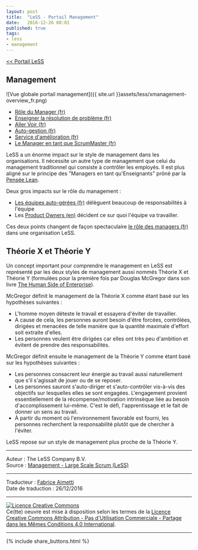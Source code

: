 ```yaml
---
layout: post
title:  "LeSS - Portail Management"
date:   2016-12-26 00:01
published: true
tags:
- less
- management
---
```



[<< Portail LeSS](http://www.les-traducteurs-agiles.org/2016/12/26/portail-less.html)

## Management

![Vue globale portail management]({{ site.url }}assets/less/xmanagement-overview_fr.png)

* [Rôle du Manager (fr)](http://www.les-traducteurs-agiles.org/2016/12/26/less-role-du-manager.html)
* [Enseigner la résolution de problème (fr)](http://www.les-traducteurs-agiles.org/2016/12/29/less-enseigner-la-resolution-de-probleme.html)
* [Aller Voir (fr)](http://www.les-traducteurs-agiles.org/2016/12/26/less-aller-voir.html)
* [Auto-gestion (fr)](http://www.les-traducteurs-agiles.org/2016/12/19/less-auto-gestion.html)
* [Service d'amélioration (fr)](http://www.les-traducteurs-agiles.org/2016/12/29/less-service-d-amelioration.html)
* [Le Manager en tant que ScrumMaster (fr)](http://www.les-traducteurs-agiles.org/2016/12/29/less-le-manager-en-tant-que-scrummaster.html)


LeSS a un énorme impact sur le style de management dans les organisations. Il nécessite un autre type de management que celui du management traditionnel qui consiste à contrôler les employés. Il est plus aligné sur le principe des "Managers en tant qu'Enseignants" prôné par la [Pensée Lean](http://less.works/less/principles/lean-thinking.html).

Deux gros impacts sur le rôle du management :

* [Les équipes auto-gérées (fr)](http://www.les-traducteurs-agiles.org/2016/12/19/less-auto-gestion.html) délèguent beaucoup de responsabilités à l'équipe
* Les [Product Owners (en)](http://less.works/less/framework/product-owner.html) décident ce sur quoi l'équipe va travailler.


Ces deux points changent de façon spectaculaire [le rôle des managers (fr)](http://www.les-traducteurs-agiles.org/2016/12/26/less-role-du-manager.html) dans une organisation LeSS.

## Théorie X et Théorie Y

Un concept important pour comprendre le management en LeSS est représenté par les deux styles de management aussi nommés Théorie X et Théorie Y (formulées pour la première fois par Douglas McGregor dans son livre [The Human Side of Enterprise](https://www.amazon.com/Human-Side-Enterprise-Annotated-Edition/dp/0071462228)).

McGregor définit le management de la Théorie X comme étant basé sur les hypothèses suivantes :

* L'homme moyen déteste le travail et essayera d'éviter de travailler.
* A cause de cela, les personnes auront besoin d'être forcées, contrôlées, dirigées et menacées de telle manière que la quantité maximale d'effort soit extraite d'elles.
* Les personnes veulent être dirigées car elles ont très peu d'ambition et évitent de prendre des responsabilités.


McGregor définit ensuite le management de la Théorie Y comme étant basé sur les hypothèses suivantes :

* Les personnes consacrent leur énergie au travail aussi naturellement que s'il s'agissait de jouer ou de se reposer.
* Les personnes sauront s'auto-diriger et s'auto-contrôler vis-à-vis des objectifs sur lesquelles elles se sont engagées. L'engagement provient essentiellement de la récompense/motivation intrinsèque liée au besoin d'accomplissement lui-même. C'est le défi, l'apprentissage et le fait de donner un sens au travail.
* À partir du moment où l'environnement favorable est fourni, les personnes recherchent la responsabilité plutôt que de chercher à l'éviter.


LeSS repose sur un style de management plus proche de la Théorie Y.


---
Auteur : The LeSS Company B.V.  
Source : [Management - Large Scale Scrum (LeSS)](http://less.works/less/management/index.html)  

---
Traducteur : [Fabrice Aimetti](http://www.fabrice-aimetti.fr/)  
Date de traduction : 26/12/2016  

---

<a rel="license" href="http://creativecommons.org/licenses/by-nc-sa/4.0/"><img alt="Licence Creative Commons" style="border-width:0" src="http://i.creativecommons.org/l/by-nc-sa/4.0/88x31.png" /></a><br />Ce(tte) oeuvre est mise à disposition selon les termes de la <a rel="license" href="http://creativecommons.org/licenses/by-nc-sa/4.0/">Licence Creative Commons Attribution - Pas d'Utilisation Commerciale - Partage dans les Mêmes Conditions 4.0 International</a>.

---

{% include share_buttons.html %}

